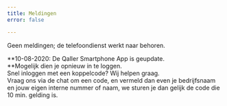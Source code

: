 ```yaml
---
title: Meldingen
error: false

---
```

Geen meldingen; de telefoondienst werkt naar behoren.

**10-08-2020: De Qaller Smartphone App is geupdate.   
**Mogelijk dien je opnieuw in te loggen.   
Snel inloggen met een koppelcode? Wij helpen graag.  
Vraag ons via de chat om een code, en vermeld dan even je bedrijfsnaam en jouw eigen interne nummer of naam, we sturen je dan gelijk de code die 10 min. gelding is.  